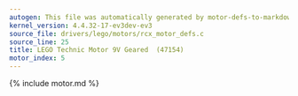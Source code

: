 ```yaml
---
autogen: This file was automatically generated by motor-defs-to-markdown.py
kernel_version: 4.4.32-17-ev3dev-ev3
source_file: drivers/lego/motors/rcx_motor_defs.c
source_line: 25
title: LEGO Technic Motor 9V Geared  (47154)
motor_index: 5
---
```


{% include motor.md %}
